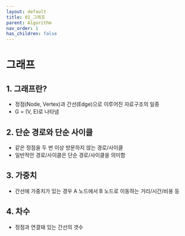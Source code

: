 ```yaml
---
layout: default
title: 01_그래프
parent: Algorithm
nav_order: 1
has_children: false
---
```


# 그래프

## 1. 그래프란?  
- 정점(Node, Vertex)과 간선(Edge)으로 이루어진 자료구조의 일종  
- G = (V, E)로 나타냄

## 2. 단순 경로와 단순 사이클  
- 같은 정점을 두 번 이상 방문하지 않는 경로/사이클  
- 일반적안 경로/사이클은 단순 경로/사이클을 의미함

## 3. 가중치  
- 간선에 가중치가 있는 경우 A 노드에서 B 노드로 이동하는 거리/시간/비용 등

## 4. 차수  
- 정점과 연결돼 있는 간선의 갯수
